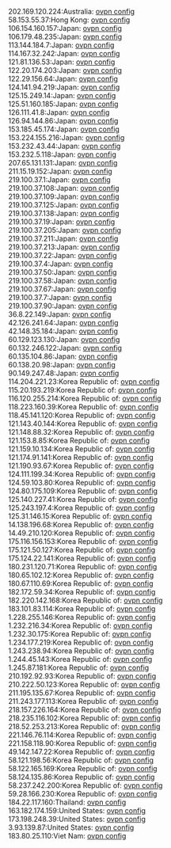 202.169.120.224:Australia: [ovpn config](vpn/202_169_120_224.ovpn)  
58.153.55.37:Hong Kong: [ovpn config](vpn/58_153_55_37.ovpn)  
106.154.160.157:Japan: [ovpn config](vpn/106_154_160_157.ovpn)  
106.179.48.235:Japan: [ovpn config](vpn/106_179_48_235.ovpn)  
113.144.184.7:Japan: [ovpn config](vpn/113_144_184_7.ovpn)  
114.167.32.242:Japan: [ovpn config](vpn/114_167_32_242.ovpn)  
121.81.136.53:Japan: [ovpn config](vpn/121_81_136_53.ovpn)  
122.20.174.203:Japan: [ovpn config](vpn/122_20_174_203.ovpn)  
122.29.156.64:Japan: [ovpn config](vpn/122_29_156_64.ovpn)  
124.141.94.219:Japan: [ovpn config](vpn/124_141_94_219.ovpn)  
125.15.249.14:Japan: [ovpn config](vpn/125_15_249_14.ovpn)  
125.51.160.185:Japan: [ovpn config](vpn/125_51_160_185.ovpn)  
126.111.41.8:Japan: [ovpn config](vpn/126_111_41_8.ovpn)  
126.94.144.86:Japan: [ovpn config](vpn/126_94_144_86.ovpn)  
153.185.45.174:Japan: [ovpn config](vpn/153_185_45_174.ovpn)  
153.224.155.216:Japan: [ovpn config](vpn/153_224_155_216.ovpn)  
153.232.43.44:Japan: [ovpn config](vpn/153_232_43_44.ovpn)  
153.232.5.118:Japan: [ovpn config](vpn/153_232_5_118.ovpn)  
207.65.131.131:Japan: [ovpn config](vpn/207_65_131_131.ovpn)  
211.15.19.152:Japan: [ovpn config](vpn/211_15_19_152.ovpn)  
219.100.37.1:Japan: [ovpn config](vpn/219_100_37_1.ovpn)  
219.100.37.108:Japan: [ovpn config](vpn/219_100_37_108.ovpn)  
219.100.37.109:Japan: [ovpn config](vpn/219_100_37_109.ovpn)  
219.100.37.125:Japan: [ovpn config](vpn/219_100_37_125.ovpn)  
219.100.37.138:Japan: [ovpn config](vpn/219_100_37_138.ovpn)  
219.100.37.19:Japan: [ovpn config](vpn/219_100_37_19.ovpn)  
219.100.37.205:Japan: [ovpn config](vpn/219_100_37_205.ovpn)  
219.100.37.211:Japan: [ovpn config](vpn/219_100_37_211.ovpn)  
219.100.37.213:Japan: [ovpn config](vpn/219_100_37_213.ovpn)  
219.100.37.22:Japan: [ovpn config](vpn/219_100_37_22.ovpn)  
219.100.37.4:Japan: [ovpn config](vpn/219_100_37_4.ovpn)  
219.100.37.50:Japan: [ovpn config](vpn/219_100_37_50.ovpn)  
219.100.37.58:Japan: [ovpn config](vpn/219_100_37_58.ovpn)  
219.100.37.67:Japan: [ovpn config](vpn/219_100_37_67.ovpn)  
219.100.37.7:Japan: [ovpn config](vpn/219_100_37_7.ovpn)  
219.100.37.90:Japan: [ovpn config](vpn/219_100_37_90.ovpn)  
36.8.22.149:Japan: [ovpn config](vpn/36_8_22_149.ovpn)  
42.126.241.64:Japan: [ovpn config](vpn/42_126_241_64.ovpn)  
42.148.35.184:Japan: [ovpn config](vpn/42_148_35_184.ovpn)  
60.129.123.130:Japan: [ovpn config](vpn/60_129_123_130.ovpn)  
60.132.246.122:Japan: [ovpn config](vpn/60_132_246_122.ovpn)  
60.135.104.86:Japan: [ovpn config](vpn/60_135_104_86.ovpn)  
60.138.20.98:Japan: [ovpn config](vpn/60_138_20_98.ovpn)  
90.149.247.48:Japan: [ovpn config](vpn/90_149_247_48.ovpn)  
114.204.221.23:Korea Republic of: [ovpn config](vpn/114_204_221_23.ovpn)  
115.20.193.219:Korea Republic of: [ovpn config](vpn/115_20_193_219.ovpn)  
116.120.255.214:Korea Republic of: [ovpn config](vpn/116_120_255_214.ovpn)  
118.223.160.39:Korea Republic of: [ovpn config](vpn/118_223_160_39.ovpn)  
118.45.141.120:Korea Republic of: [ovpn config](vpn/118_45_141_120.ovpn)  
121.143.40.144:Korea Republic of: [ovpn config](vpn/121_143_40_144.ovpn)  
121.148.88.32:Korea Republic of: [ovpn config](vpn/121_148_88_32.ovpn)  
121.153.8.85:Korea Republic of: [ovpn config](vpn/121_153_8_85.ovpn)  
121.159.10.134:Korea Republic of: [ovpn config](vpn/121_159_10_134.ovpn)  
121.174.91.141:Korea Republic of: [ovpn config](vpn/121_174_91_141.ovpn)  
121.190.93.67:Korea Republic of: [ovpn config](vpn/121_190_93_67.ovpn)  
124.111.199.34:Korea Republic of: [ovpn config](vpn/124_111_199_34.ovpn)  
124.59.103.80:Korea Republic of: [ovpn config](vpn/124_59_103_80.ovpn)  
124.80.175.109:Korea Republic of: [ovpn config](vpn/124_80_175_109.ovpn)  
125.140.227.41:Korea Republic of: [ovpn config](vpn/125_140_227_41.ovpn)  
125.243.197.4:Korea Republic of: [ovpn config](vpn/125_243_197_4.ovpn)  
125.31.146.15:Korea Republic of: [ovpn config](vpn/125_31_146_15.ovpn)  
14.138.196.68:Korea Republic of: [ovpn config](vpn/14_138_196_68.ovpn)  
14.49.210.120:Korea Republic of: [ovpn config](vpn/14_49_210_120.ovpn)  
175.116.156.153:Korea Republic of: [ovpn config](vpn/175_116_156_153.ovpn)  
175.121.50.127:Korea Republic of: [ovpn config](vpn/175_121_50_127.ovpn)  
175.124.22.141:Korea Republic of: [ovpn config](vpn/175_124_22_141.ovpn)  
180.231.120.71:Korea Republic of: [ovpn config](vpn/180_231_120_71.ovpn)  
180.65.102.12:Korea Republic of: [ovpn config](vpn/180_65_102_12.ovpn)  
180.67.110.69:Korea Republic of: [ovpn config](vpn/180_67_110_69.ovpn)  
182.172.59.34:Korea Republic of: [ovpn config](vpn/182_172_59_34.ovpn)  
182.220.142.168:Korea Republic of: [ovpn config](vpn/182_220_142_168.ovpn)  
183.101.83.114:Korea Republic of: [ovpn config](vpn/183_101_83_114.ovpn)  
1.228.255.146:Korea Republic of: [ovpn config](vpn/1_228_255_146.ovpn)  
1.232.216.34:Korea Republic of: [ovpn config](vpn/1_232_216_34.ovpn)  
1.232.30.175:Korea Republic of: [ovpn config](vpn/1_232_30_175.ovpn)  
1.234.177.219:Korea Republic of: [ovpn config](vpn/1_234_177_219.ovpn)  
1.243.238.94:Korea Republic of: [ovpn config](vpn/1_243_238_94.ovpn)  
1.244.45.143:Korea Republic of: [ovpn config](vpn/1_244_45_143.ovpn)  
1.245.87.181:Korea Republic of: [ovpn config](vpn/1_245_87_181.ovpn)  
210.192.92.93:Korea Republic of: [ovpn config](vpn/210_192_92_93.ovpn)  
210.222.50.123:Korea Republic of: [ovpn config](vpn/210_222_50_123.ovpn)  
211.195.135.67:Korea Republic of: [ovpn config](vpn/211_195_135_67.ovpn)  
211.243.177.113:Korea Republic of: [ovpn config](vpn/211_243_177_113.ovpn)  
218.157.226.164:Korea Republic of: [ovpn config](vpn/218_157_226_164.ovpn)  
218.235.116.102:Korea Republic of: [ovpn config](vpn/218_235_116_102.ovpn)  
218.52.253.213:Korea Republic of: [ovpn config](vpn/218_52_253_213.ovpn)  
221.146.76.114:Korea Republic of: [ovpn config](vpn/221_146_76_114.ovpn)  
221.158.118.90:Korea Republic of: [ovpn config](vpn/221_158_118_90.ovpn)  
49.142.147.22:Korea Republic of: [ovpn config](vpn/49_142_147_22.ovpn)  
58.121.198.56:Korea Republic of: [ovpn config](vpn/58_121_198_56.ovpn)  
58.122.165.169:Korea Republic of: [ovpn config](vpn/58_122_165_169.ovpn)  
58.124.135.86:Korea Republic of: [ovpn config](vpn/58_124_135_86.ovpn)  
58.237.242.200:Korea Republic of: [ovpn config](vpn/58_237_242_200.ovpn)  
59.28.166.230:Korea Republic of: [ovpn config](vpn/59_28_166_230.ovpn)  
184.22.117.160:Thailand: [ovpn config](vpn/184_22_117_160.ovpn)  
163.182.174.159:United States: [ovpn config](vpn/163_182_174_159.ovpn)  
173.198.248.39:United States: [ovpn config](vpn/173_198_248_39.ovpn)  
3.93.139.87:United States: [ovpn config](vpn/3_93_139_87.ovpn)  
183.80.25.110:Viet Nam: [ovpn config](vpn/183_80_25_110.ovpn)  
